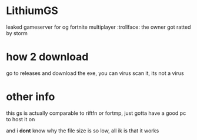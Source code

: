 # LithiumGS
leaked gameserver for og fortnite multiplayer :trollface: the owner got ratted by storm
# how 2 download
go to releases and download the exe, you can virus scan it, its not a virus
# other info
this gs is actually comparable to riftfn or fortmp, just gotta have a good pc to host it on

and i __dont__ know why the file size is so low, all ik is that it works
